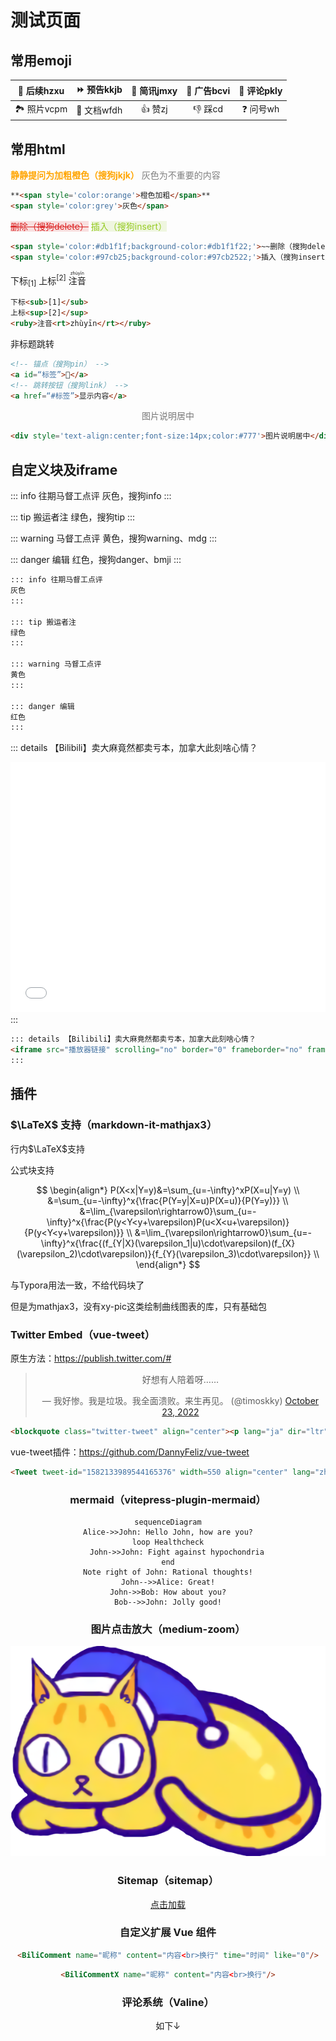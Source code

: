 # 测试页面

## 常用emoji

| 🔄 后续hzxu | ⏩ 预告kkjb | 🔘 简讯jmxy | 📰 广告bcvi | 💬 评论pkly |
| :--------: | :--------: | :--------: | :--------: | :--------: |
| 🏞️ 照片vcpm | 📄 文档wfdh |   👍 赞zj   |   👎 踩cd   |  ❓ 问号wh  |

## 常用html

**<span style='color:orange'>静静提问为加粗橙色（搜狗jkjk）</span>** <span style='color:grey'>灰色为不重要的内容</span>

```html
**<span style='color:orange'>橙色加粗</span>**
<span style='color:grey'>灰色</span>
```

<span style='color:#db1f1f;background-color:#db1f1f22;'>~~删除（搜狗delete）~~</span> 
<span style='color:#97cb25;background-color:#97cb2522;'>插入（搜狗insert）</span>

```html
<span style='color:#db1f1f;background-color:#db1f1f22;'>~~删除（搜狗delete）~~</span>
<span style='color:#97cb25;background-color:#97cb2522;'>插入（搜狗insert）</span>
```

下标<sub>[1]</sub>  上标<sup>[2]</sup>  <ruby>注音<rt>zhùyīn</rt></ruby> 

```html
下标<sub>[1]</sub>
上标<sup>[2]</sup>
<ruby>注音<rt>zhùyīn</rt></ruby> 
```

非标题跳转

```html
<!-- 锚点（搜狗pin） -->
<a id=“标签”>📌</a>
<!-- 跳转按钮（搜狗link） -->
<a href=“#标签”>显示内容</a>
```

<div style='text-align:center;font-size:14px;color:#777'>图片说明居中</div>

```html
<div style='text-align:center;font-size:14px;color:#777'>图片说明居中</div>
```


## 自定义块及iframe


::: info 往期马督工点评
灰色，搜狗info
:::

::: tip 搬运者注
绿色，搜狗tip
:::

::: warning 马督工点评
黄色，搜狗warning、mdg
:::

::: danger 编辑
红色，搜狗danger、bmji
:::

```markdown
::: info 往期马督工点评
灰色
:::

::: tip 搬运者注
绿色
:::

::: warning 马督工点评
黄色
:::

::: danger 编辑
红色
:::
```

::: details 【Bilibili】卖大麻竟然都卖亏本，加拿大此刻啥心情？
<iframe src="//player.bilibili.com/player.html?bvid=BV1st411L7ne&page=1&high_quality=1" scrolling="no" border="0" frameborder="no" framespacing="0" allowfullscreen="true" height=400 width=100%> </iframe>
:::

```html
::: details 【Bilibili】卖大麻竟然都卖亏本，加拿大此刻啥心情？
<iframe src="播放器链接" scrolling="no" border="0" frameborder="no" framespacing="0" allowfullscreen="true" height=400 width=100%> </iframe>
:::
```

## 插件

### $\LaTeX$ 支持（markdown-it-mathjax3）
行内$\LaTeX$支持

公式块支持

$$
\begin{align*}
P(X<x|Y=y)&=\sum_{u=-\infty}^xP(X=u|Y=y)   \\
          &=\sum_{u=-\infty}^x{\frac{P(Y=y|X=u)P(X=u)}{P(Y=y)}}   \\
          &=\lim_{\varepsilon\rightarrow0}\sum_{u=-\infty}^x{\frac{P(y<Y<y+\varepsilon)P(u<X<u+\varepsilon)}{P(y<Y<y+\varepsilon)}}   \\
          &=\lim_{\varepsilon\rightarrow0}\sum_{u=-\infty}^x{\frac{(f_{Y|X}(\varepsilon_1|u)\cdot\varepsilon)(f_{X}(\varepsilon_2)\cdot\varepsilon)}{f_{Y}(\varepsilon_3)\cdot\varepsilon}}   \\
\end{align*}
$$

与Typora用法一致，不给代码块了

但是为mathjax3，没有xy-pic这类绘制曲线图表的库，只有基础包

### Twitter Embed（vue-tweet）

原生方法：https://publish.twitter.com/#

<blockquote class="twitter-tweet" align="center"><p lang="ja" dir="ltr">好想有人陪着呀……</p>&mdash; 我好惨。我是垃圾。我全面溃败。来生再见。 (@timoskky) <a href="https://twitter.com/timoskky/status/1584179519874682882?ref_src=twsrc%5Etfw">October 23, 2022</a></blockquote>

```html
<blockquote class="twitter-tweet" align="center"><p lang="ja" dir="ltr">好想有人陪着呀……</p>&mdash; 我好惨。我是垃圾。我全面溃败。来生再见。 (@timoskky) <a href="https://twitter.com/timoskky/status/1584179519874682882?ref_src=twsrc%5Etfw">October 23, 2022</a></blockquote>
```
vue-tweet插件：https://github.com/DannyFeliz/vue-tweet

<Tweet tweet-id="1582133989544165376" width=550 align="center" lang="zh-cn"/>

```html
<Tweet tweet-id="1582133989544165376" width=550 align="center" lang="zh-cn"/>
```
### mermaid（vitepress-plugin-mermaid）

```mermaid
sequenceDiagram
Alice->>John: Hello John, how are you?
loop Healthcheck
    John->>John: Fight against hypochondria
end
Note right of John: Rational thoughts!
John-->>Alice: Great!
John->>Bob: How about you?
Bob-->>John: Jolly good!
```

### 图片点击放大（medium-zoom）

![test](/eggroll-large.png)

### Sitemap（sitemap）

[点击加载](/sitemap.xml)
### 自定义扩展 Vue 组件

<BiliComment name="贰鼠" content="过去中国搞建设虽然也有通过无人区的铁路，但是绝大多数铁路至少有一端是人口稠密地区，这条敦格铁路的两端，敦煌19万人口，格尔木也只有20万人口出头，<br>为什么要为这两个小城市修一条直通的铁路呢？" time="2022-09-29 15:58" like="2211"/>

```html
<BiliComment name="昵称" content="内容<br>换行" time="时间" like="0"/>
```

<BiliCommentX name="贰鼠" content="过去中国搞建设虽然也有通过无人区的铁路，但是绝大多数铁路至少有一端是人口稠密地区，这条敦格铁路的两端，敦煌19万人口，格尔木也只有20万人口出头，<br>为什么要为这两个小城市修一条直通的铁路呢？"/>

```html
<BiliCommentX name="昵称" content="内容<br>换行"/>
```

### 评论系统（Valine）

如下↓